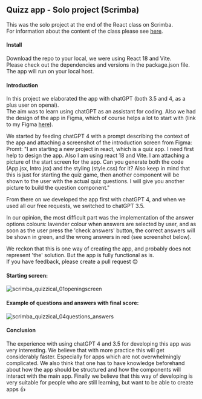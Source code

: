 ## Quizz app - Solo project (Scrimba)
This was the solo project at the end of the React class on Scrimba.
<br> For information about the content of the class please see [here](https://scrimba.com/learn/learnreact).

#### Install
Download the repo to your local, we were using React 18 and Vite.<br>
Please check out the dependencies and versions in the package.json file.<br>
The app will run on your local host.

#### Introduction
In this project we elaborated the app with chatGPT (both 3.5 and 4, as a plus user on openai). 
<br>The aim was to learn using chatGPT as an assistant for coding. 
Also we had the design of the app in Figma, which of course helps a lot to start with (link to my Figma [here](https://www.figma.com/file/DdAGVzWAsASpXk1pj2fhRm/Quizzical-App-(Copy)?type=design&node-id=0%3A1&mode=design&t=h8hPHnzgke6cfX4t-1)).

We started by feeding chatGPT 4 with a prompt describing the context of the app and attaching a screenshot of the introduction screen from Figma:
<br> Promt: "I am starting a new project in react, which is a quiz app.
I need first help to design the app. Also I am using react 18 and Vite.  I am attaching a picture of the start screen for the app. 
Can you generate both the code (App.jsx, Intro.jsx) and the styling (style.css) for it?
Also keep in mind that this is just for starting the quiz game, then another component will be shown to the user with the actual quiz questions. 
I will give you another picture to build the question component."

From there on we developed the app first with chatGPT 4, and when we used all our free requests, we switched to chatGPT 3.5.

In our opinion, the most difficult part was the implementation of the answer options colours: lavender colour when answers are selected by user, and as soon as the user press the 'check answers' button, the correct answers will be shown in green, and the wrong answers in red (see screenshot below).

We reckon that this is one way of creating the app, and probably does not represent 'the' solution. But the app is fully functional as is.
<br>If you have feedback, please create a pull request 😊

#### Starting screen:
![scrimba_quizzical_01openingscreen](https://github.com/AnneEstoppey/Scrimba_react_Quizz_app/assets/35219455/a998844f-d733-4ea7-be9a-2c0b9f715179)

#### Example of questions and answers with final score:
![scrimba_quizzical_04questions_answers](https://github.com/AnneEstoppey/Scrimba_react_Quizz_app/assets/35219455/b5496fa4-1acb-4d08-87c9-ddae44d32e6e)

#### Conclusion
The experience with using chatGPT 4 and 3.5 for developing this app was very interesting. We believe that with more practice this will get considerably faster. Especially for apps which are not overwhelmingly complicated.
We also think that one has to have knowledge beforehand about how the app should be structured and how the components will interact with the main app.
Finally we believe that this way of developing is very suitable for people who are still learning, but want to be able to create apps 👍
